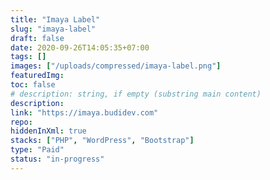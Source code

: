```yaml
---
title: "Imaya Label"
slug: "imaya-label"
draft: false
date: 2020-09-26T14:05:35+07:00
tags: []
images: ["/uploads/compressed/imaya-label.png"]
featuredImg:
toc: false
# description: string, if empty (substring main content)
description:
link: "https://imaya.budidev.com"
repo:
hiddenInXml: true
stacks: ["PHP", "WordPress", "Bootstrap"]
type: "Paid"
status: "in-progress"
---
```

